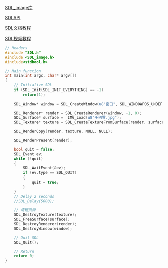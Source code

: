 [SDL_image库](http://www.libsdl.org/projects/SDL_image/)

[SDLAPI](https://wiki.libsdl.org/CategoryAPI)

[SDL文档教程](http://tjumyk.github.io/sdl-tutorial-cn/contents.html)

[SDL视频教程](https://www.bilibili.com/video/BV1rK411V7eu?p=9)

```c
// Headers
#include "SDL.h"
#include <SDL_image.h>
#include<stdbool.h>

// Main function
int main(int argc, char* argv[])
{
    // Initialize SDL
    if (SDL_Init(SDL_INIT_EVERYTHING) == -1)
        return(1);
    
    SDL_Window* window = SDL_CreateWindow(u8"窗口", SDL_WINDOWPOS_UNDEFINED, SDL_WINDOWPOS_UNDEFINED, 640, 480, SDL_WINDOW_SHOWN);

    SDL_Renderer* render = SDL_CreateRenderer(window, -1, 0);
    SDL_Surface* surface =  IMG_Load(u8"千仞雪.jpg");
    SDL_Texture* texture = SDL_CreateTextureFromSurface(render, surface);

    SDL_RenderCopy(render, texture, NULL, NULL);

    SDL_RenderPresent(render);

    bool quit = false;
    SDL_Event ev;
    while (!quit)
    {
        SDL_WaitEvent(&ev);
        if (ev.type == SDL_QUIT)
        {
            quit = true;
        }
    }
    // Delay 2 seconds
    //SDL_Delay(5000);

    // 清理资源
    SDL_DestroyTexture(texture);
    SDL_FreeSurface(surface);
    SDL_DestroyRenderer(render);
    SDL_DestroyWindow(window);

    // Quit SDL
    SDL_Quit();

    // Return
    return 0;
}
```

